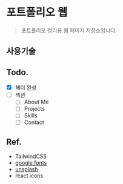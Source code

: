 # 포트폴리오 웹

> 포트폴리오 정리용 웹 페이지 저장소입니다.

## 사용기술


## Todo.
- [x] 헤더 완성
- [ ] 섹션
    - [ ] About Me
    - [ ] Projects
    - [ ] Skills
    - [ ] Contact

## Ref.
- TailwindCSS
- [google fonts](https://fonts.google.com/)
- [unsplash](https://unsplash.com/ko)
- react icons
